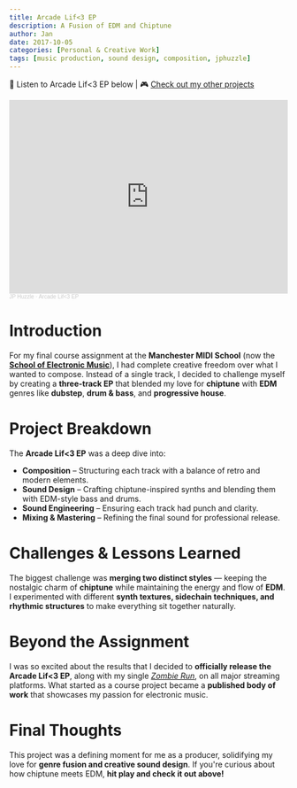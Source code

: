 ```yaml
---
title: Arcade Lif<3 EP
description: A Fusion of EDM and Chiptune
author: Jan
date: 2017-10-05
categories: [Personal & Creative Work]
tags: [music production, sound design, composition, jphuzzle]
---
```

🎵 Listen to Arcade Lif<3 EP below | 🎮 [Check out my other projects](https://janhuss.github.io/categories/)

<iframe width="100%" height="350" scrolling="no" frameborder="no" allow="autoplay" src="https://w.soundcloud.com/player/?url=https%3A//api.soundcloud.com/playlists/345516934&color=%23ff5500&auto_play=false&hide_related=false&show_comments=true&show_user=true&show_reposts=false&show_teaser=true"></iframe><div style="font-size: 10px; color: #cccccc;line-break: anywhere;word-break: normal;overflow: hidden;white-space: nowrap;text-overflow: ellipsis; font-family: Interstate,Lucida Grande,Lucida Sans Unicode,Lucida Sans,Garuda,Verdana,Tahoma,sans-serif;font-weight: 100;"><a href="https://soundcloud.com/jphuzzle-1" title="JP Huzzle" target="_blank" style="color: #cccccc; text-decoration: none;">JP Huzzle</a> · <a href="https://soundcloud.com/jphuzzle-1/sets/arcadelifeep" title="Arcade Lif&lt;3 EP" target="_blank" style="color: #cccccc; text-decoration: none;">Arcade Lif&lt;3 EP</a></div>

# Introduction

For my final course assignment at the **Manchester MIDI School** (now the **[School of Electronic Music](https://schoolofelectronicmusic.com/)**), I had complete creative freedom over what I wanted to compose. Instead of a single track, I decided to challenge myself by creating a **three-track EP** that blended my love for **chiptune** with **EDM** genres like **dubstep**, **drum & bass**, and **progressive house**.

# Project Breakdown

The **Arcade Lif<3 EP** was a deep dive into:

- **Composition** – Structuring each track with a balance of retro and modern elements.
- **Sound Design** – Crafting chiptune-inspired synths and blending them with EDM-style bass and drums.
- **Sound Engineering** – Ensuring each track had punch and clarity.
- **Mixing & Mastering** – Refining the final sound for professional release.

# Challenges & Lessons Learned

The biggest challenge was **merging two distinct styles** — keeping the nostalgic charm of **chiptune** while maintaining the energy and flow of **EDM**. I experimented with different **synth textures, sidechain techniques, and rhythmic structures** to make everything sit together naturally.

# Beyond the Assignment

I was so excited about the results that I decided to **officially release the Arcade Lif<3 EP**, along with my single *[Zombie Run](http://localhost:4000/posts/Zombie-Run/)*, on all major streaming platforms. What started as a course project became a **published body of work** that showcases my passion for electronic music.

# Final Thoughts

This project was a defining moment for me as a producer, solidifying my love for **genre fusion and creative sound design**. If you're curious about how chiptune meets EDM, **hit play and check it out above!**
